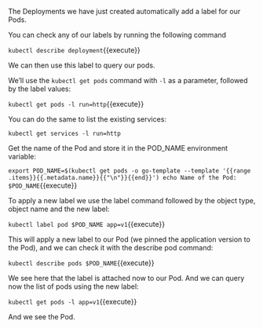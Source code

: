 The Deployments we have just created automatically add a label for our Pods.

You can check any of our labels by running the following command

`kubectl describe deployment`{{execute}}

We can then use this label to query our pods.
 
 We’ll use the `kubectl get pods` command with `-l` as a parameter, followed by the label values:

`kubectl get pods -l run=http`{{execute}}

You can do the same to list the existing services:

`kubectl get services -l run=http`

Get the name of the Pod and store it in the POD_NAME environment variable:

`export POD_NAME=$(kubectl get pods -o go-template --template '{{range .items}}{{.metadata.name}}{{"\n"}}{{end}}')
echo Name of the Pod: $POD_NAME`{{execute}}

To apply a new label we use the label command followed by the object type, object name and the new label:

`kubectl label pod $POD_NAME app=v1`{{execute}}

This will apply a new label to our Pod (we pinned the application version to the Pod), and we can check it with the describe pod command:

`kubectl describe pods $POD_NAME`{{execute}}

We see here that the label is attached now to our Pod. And we can query now the list of pods using the new label:

`kubectl get pods -l app=v1`{{execute}}

And we see the Pod.